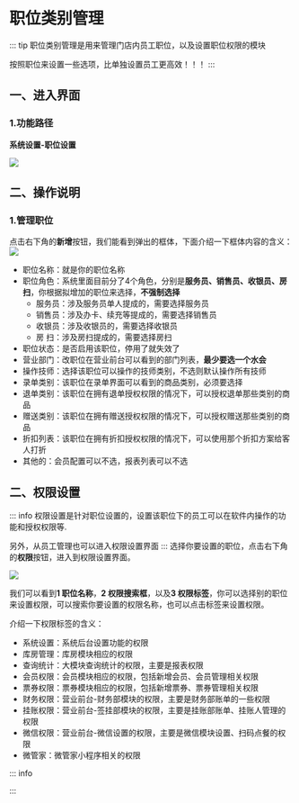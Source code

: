 # 职位类别管理
::: tip
职位类别管理是用来管理门店内员工职位，以及设置职位权限的模块

按照职位来设置一些选项，比单独设置员工更高效！！！
:::
## 一、进入界面
### 1.功能路径
**系统设置-职位设置**

![](https://wiki-cdsoft.oss-cn-hangzhou.aliyuncs.com/20240910151416.png)

## 二、操作说明
### 1.管理职位
点击右下角的**新增**按钮，我们能看到弹出的框体，下面介绍一下框体内容的含义：
![](https://wiki-cdsoft.oss-cn-hangzhou.aliyuncs.com/20240910153318.png)

+ 职位名称：就是你的职位名称
+ 职位角色：系统里面目前分了4个角色，分别是**服务员、销售员、收银员、房扫**，你根据拟增加的职位来选择，**不强制选择**
  + 服务员：涉及服务员单人提成的，需要选择服务员
  + 销售员：涉及办卡、续充等提成的，需要选择销售员
  + 收银员：涉及收银员的，需要选择收银员
  + 房  扫：涉及房扫提成的，需要选择房扫
+ 职位状态：是否启用该职位，停用了就失效了
+ 营业部门：改职位在营业前台可以看到的部门列表，**最少要选一个水会**
+ 操作技师：选择该职位可以操作的技师类别，不选则默认操作所有技师
+ 录单类别：该职位在录单界面可以看到的商品类别，必须要选择
+ 退单类别：该职位在拥有退单授权权限的情况下，可以授权退单那些类别的商品
+ 赠送类别：该职位在拥有赠送授权权限的情况下，可以授权赠送那些类别的商品
+ 折扣列表：该职位在拥有折扣授权权限的情况下，可以使用那个折扣方案给客人打折
+ 其他的：会员配置可以不选，报表列表可以不选


## 二、权限设置
::: info
权限设置是针对职位设置的，设置该职位下的员工可以在软件内操作的功能和授权权限等.


另外，从员工管理也可以进入权限设置界面
:::
选择你要设置的职位，点击右下角的**权限**按钮，进入到权限设置界面。

![](https://wiki-cdsoft.oss-cn-hangzhou.aliyuncs.com/20240910160828.png)

我们可以看到**1 职位名称**，**2 权限搜索框**，以及**3 权限标签**，你可以选择别的职位来设置权限，可以搜索你要设置的权限名称，也可以点击标签来设置权限。


介绍一下权限标签的含义：
+ 系统设置：系统后台设置功能的权限
+ 库房管理：库房模块相应的权限
+ 查询统计：大模块查询统计的权限，主要是报表权限
+ 会员权限：会员模块相应的权限，包括新增会员、会员管理相关权限
+ 票券权限：票券模块相应的权限，包括新增票券、票券管理相关权限
+ 财务权限：营业前台-财务部模块的权限，主要是财务部账单的一些权限
+ 挂账权限：营业前台-签挂部模块的权限，主要是挂账部账单、挂账人管理的权限
+ 微信权限：营业前台-微信设置的权限，主要是微信模块设置、扫码点餐的权限
+ 微管家：微管家小程序相关的权限



::: info

:::